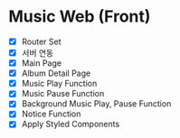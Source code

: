 # Music Web (Front)

- [x] Router Set
- [x] 서버 연동
- [x] Main Page
- [x] Album Detail Page
- [x] Music Play Function 
- [x] Music Pause Function
- [x] Background Music Play, Pause Function
- [x] Notice Function
- [x] Apply Styled Components
